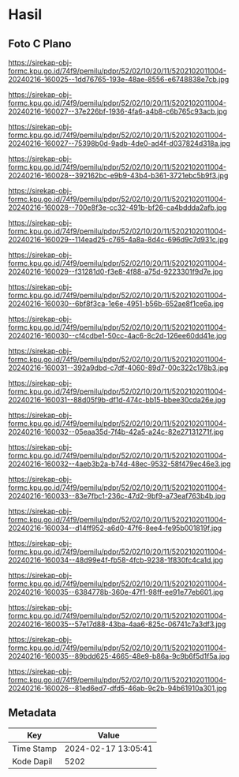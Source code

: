 # Hasil

## Foto C Plano

https://sirekap-obj-formc.kpu.go.id/74f9/pemilu/pdpr/52/02/10/20/11/5202102011004-20240216-160025--1dd76765-193e-48ae-8556-e6748838e7cb.jpg

https://sirekap-obj-formc.kpu.go.id/74f9/pemilu/pdpr/52/02/10/20/11/5202102011004-20240216-160027--37e226bf-1936-4fa6-a4b8-c6b765c93acb.jpg

https://sirekap-obj-formc.kpu.go.id/74f9/pemilu/pdpr/52/02/10/20/11/5202102011004-20240216-160027--75398b0d-9adb-4de0-ad4f-d037824d318a.jpg

https://sirekap-obj-formc.kpu.go.id/74f9/pemilu/pdpr/52/02/10/20/11/5202102011004-20240216-160028--392162bc-e9b9-43b4-b361-3721ebc5b9f3.jpg

https://sirekap-obj-formc.kpu.go.id/74f9/pemilu/pdpr/52/02/10/20/11/5202102011004-20240216-160028--700e8f3e-cc32-491b-bf26-ca4bddda2afb.jpg

https://sirekap-obj-formc.kpu.go.id/74f9/pemilu/pdpr/52/02/10/20/11/5202102011004-20240216-160029--114ead25-c765-4a8a-8d4c-696d9c7d931c.jpg

https://sirekap-obj-formc.kpu.go.id/74f9/pemilu/pdpr/52/02/10/20/11/5202102011004-20240216-160029--f31281d0-f3e8-4f88-a75d-9223301f9d7e.jpg

https://sirekap-obj-formc.kpu.go.id/74f9/pemilu/pdpr/52/02/10/20/11/5202102011004-20240216-160030--6bf8f3ca-1e6e-4951-b56b-652ae8f1ce6a.jpg

https://sirekap-obj-formc.kpu.go.id/74f9/pemilu/pdpr/52/02/10/20/11/5202102011004-20240216-160030--cf4cdbe1-50cc-4ac6-8c2d-126ee60dd41e.jpg

https://sirekap-obj-formc.kpu.go.id/74f9/pemilu/pdpr/52/02/10/20/11/5202102011004-20240216-160031--392a9dbd-c7df-4060-89d7-00c322c178b3.jpg

https://sirekap-obj-formc.kpu.go.id/74f9/pemilu/pdpr/52/02/10/20/11/5202102011004-20240216-160031--88d05f9b-df1d-474c-bb15-bbee30cda26e.jpg

https://sirekap-obj-formc.kpu.go.id/74f9/pemilu/pdpr/52/02/10/20/11/5202102011004-20240216-160032--05eaa35d-7f4b-42a5-a24c-82e27131271f.jpg

https://sirekap-obj-formc.kpu.go.id/74f9/pemilu/pdpr/52/02/10/20/11/5202102011004-20240216-160032--4aeb3b2a-b74d-48ec-9532-58f479ec46e3.jpg

https://sirekap-obj-formc.kpu.go.id/74f9/pemilu/pdpr/52/02/10/20/11/5202102011004-20240216-160033--83e7fbc1-236c-47d2-9bf9-a73eaf763b4b.jpg

https://sirekap-obj-formc.kpu.go.id/74f9/pemilu/pdpr/52/02/10/20/11/5202102011004-20240216-160034--d14ff952-a6d0-47f6-8ee4-fe95b001819f.jpg

https://sirekap-obj-formc.kpu.go.id/74f9/pemilu/pdpr/52/02/10/20/11/5202102011004-20240216-160034--48d99e4f-fb58-4fcb-9238-1f830fc4ca1d.jpg

https://sirekap-obj-formc.kpu.go.id/74f9/pemilu/pdpr/52/02/10/20/11/5202102011004-20240216-160035--6384778b-360e-47f1-98ff-ee91e77eb601.jpg

https://sirekap-obj-formc.kpu.go.id/74f9/pemilu/pdpr/52/02/10/20/11/5202102011004-20240216-160035--57e17d88-43ba-4aa6-825c-06741c7a3df3.jpg

https://sirekap-obj-formc.kpu.go.id/74f9/pemilu/pdpr/52/02/10/20/11/5202102011004-20240216-160035--89bdd625-4665-48e9-b86a-9c9b6f5d1f5a.jpg

https://sirekap-obj-formc.kpu.go.id/74f9/pemilu/pdpr/52/02/10/20/11/5202102011004-20240216-160026--81ed6ed7-dfd5-46ab-9c2b-94b61910a301.jpg


## Metadata

| Key        | Value               |
| ---------- | ------------------- |
| Time Stamp | 2024-02-17 13:05:41 |
| Kode Dapil | 5202                |



